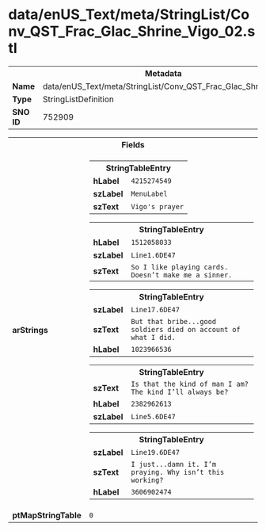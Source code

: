 <h1>data/enUS_Text/meta/StringList/Conv_QST_Frac_Glac_Shrine_Vigo_02.stl</h1><table><tr><th colspan="100%">Metadata</th></tr><tr><td><b>Name</b></td><td>data/enUS_Text/meta/StringList/Conv_QST_Frac_Glac_Shrine_Vigo_02.stl</td></tr><tr><td><b>Type</b></td><td>StringListDefinition</td></tr><tr><td><b>SNO ID</b></td><td>752909</td></tr></table>

<table><tr><th colspan="100%">Fields</th></tr><tr><td><b>arStrings</b></td><td><table><tr><th colspan="100%">StringTableEntry</th></tr><tr><td><b>hLabel</b></td><td><code>4215274549</code></td></tr><tr><td><b>szLabel</b></td><td><code>MenuLabel</code></td></tr><tr><td><b>szText</b></td><td><code>Vigo's prayer</code></td></tr></table>


<table><tr><th colspan="100%">StringTableEntry</th></tr><tr><td><b>hLabel</b></td><td><code>1512058033</code></td></tr><tr><td><b>szLabel</b></td><td><code>Line1.6DE47</code></td></tr><tr><td><b>szText</b></td><td><code>So I like playing cards. Doesn’t make me a sinner.</code></td></tr></table>


<table><tr><th colspan="100%">StringTableEntry</th></tr><tr><td><b>szLabel</b></td><td><code>Line17.6DE47</code></td></tr><tr><td><b>szText</b></td><td><code>But that bribe...good soldiers died on account of what I did.</code></td></tr><tr><td><b>hLabel</b></td><td><code>1023966536</code></td></tr></table>


<table><tr><th colspan="100%">StringTableEntry</th></tr><tr><td><b>szText</b></td><td><code>Is that the kind of man I am? The kind I’ll always be?</code></td></tr><tr><td><b>hLabel</b></td><td><code>2382962613</code></td></tr><tr><td><b>szLabel</b></td><td><code>Line5.6DE47</code></td></tr></table>


<table><tr><th colspan="100%">StringTableEntry</th></tr><tr><td><b>szLabel</b></td><td><code>Line19.6DE47</code></td></tr><tr><td><b>szText</b></td><td><code>I just...damn it. I’m praying. Why isn’t this working?</code></td></tr><tr><td><b>hLabel</b></td><td><code>3606902474</code></td></tr></table>


</td></tr><tr><td><b>ptMapStringTable</b></td><td><code>0</code></td></tr></table>

